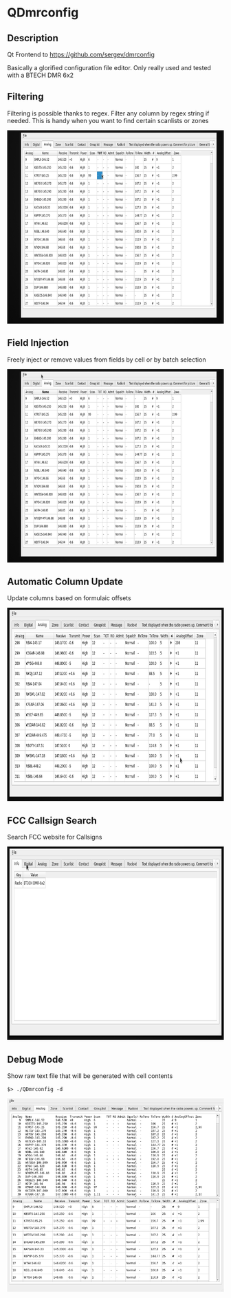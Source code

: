 # QDmrconfig

## Description
Qt Frontend to https://github.com/sergev/dmrconfig

Basically a glorified configuration file editor. Only really used and tested
with a BTECH DMR 6x2

## Filtering
Filtering is possible thanks to regex. Filter any column by regex string if
needed. This is handy when you want to find certain scanlists or zones

<img src="https://raw.githubusercontent.com/neotericpiguy/i/master/QDmrconfig/filter.gif" height="450">

## Field Injection
Freely inject or remove values from fields by cell or by batch selection

<img src="https://raw.githubusercontent.com/neotericpiguy/i/master/QDmrconfig/AddRemove.gif" height="450">

## Automatic Column Update
Update columns based on formulaic offsets

<img src="https://raw.githubusercontent.com/neotericpiguy/i/master/QDmrconfig/ColumnUpdate.gif" height="450">

## FCC Callsign Search
Search FCC website for Callsigns

<img src="https://raw.githubusercontent.com/neotericpiguy/i/master/QDmrconfig/FccSearch.gif" height="450">

## Debug Mode
Show raw text file that will be generated with cell contents

```
$> ./QDmrconfig -d
```


<img src="https://raw.githubusercontent.com/neotericpiguy/i/master/QDmrconfig/debug.gif" height="450">
